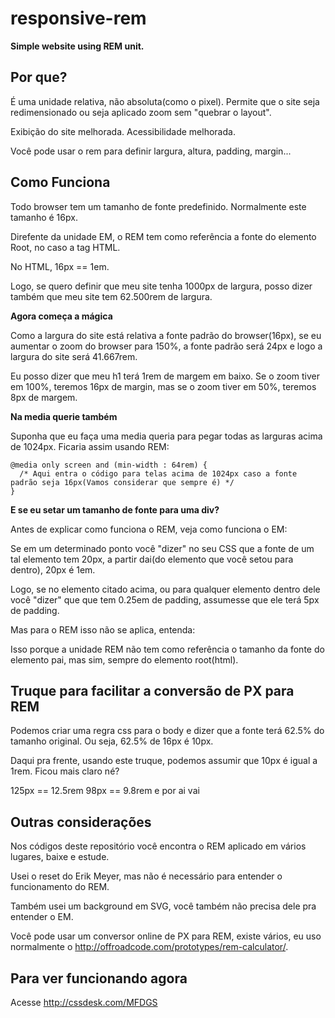 responsive-rem
=============

__Simple website using REM unit.__

Por que?
-------------

É uma unidade relativa, não absoluta(como o pixel). Permite que o site seja redimensionado ou seja aplicado zoom sem "quebrar o layout".

Exibição do site melhorada. Acessibilidade melhorada.

Você pode usar o rem para definir largura, altura, padding, margin...

Como Funciona
-------------

Todo browser tem um tamanho de fonte predefinido. Normalmente este tamanho é 16px.

Direfente da unidade EM, o REM tem como referência a fonte do elemento Root, no caso a tag HTML.

No HTML, 16px == 1em.

Logo, se quero definir que meu site tenha 1000px de largura, posso dizer também que meu site tem 62.500rem de largura.

__Agora começa a mágica__

Como a largura do site está relativa a fonte padrão do browser(16px), se eu aumentar o zoom do browser para 150%, a fonte padrão será 24px e logo a largura do site será 41.667rem.

Eu posso dizer que meu h1 terá 1rem de margem em baixo. Se o zoom tiver em 100%, teremos 16px de margin, mas se o zoom tiver em 50%, teremos 8px de margem.

__Na media querie também__

Suponha que eu faça uma media queria para pegar todas as larguras acima de 1024px. Ficaria assim usando REM:

```
@media only screen and (min-width : 64rem) {
  /* Aqui entra o código para telas acima de 1024px caso a fonte padrão seja 16px(Vamos considerar que sempre é) */
}
```

__E se eu setar um tamanho de fonte para uma div?__

Antes de explicar como funciona o REM, veja como funciona o EM:

Se em um determinado ponto você "dizer" no seu CSS que a fonte de um tal elemento tem 20px, a partir dai(do elemento que você setou para dentro), 20px é 1em.

Logo, se no elemento citado acima, ou para qualquer elemento dentro dele você "dizer" que que tem 0.25em de padding, assumesse que ele terá 5px de padding.

Mas para o REM isso não se aplica, entenda:

Isso porque a unidade REM não tem como referência o tamanho da fonte do elemento pai, mas sim, sempre do elemento root(html).


Truque para facilitar a conversão de PX para REM
-----------------------------------------------

Podemos criar uma regra css para o body e dizer que a fonte terá 62.5% do tamanho original. Ou seja, 62.5% de 16px é 10px.

Daqui pra frente, usando este truque, podemos assumir que 10px é igual a 1rem. Ficou mais claro né?

125px == 12.5rem
98px == 9.8rem
e por ai vai

Outras considerações
--------------------

Nos códigos deste repositório você encontra o REM aplicado em vários lugares, baixe e estude.

Usei o reset do Erik Meyer, mas não é necessário para entender o funcionamento do REM.

Também usei um background em SVG, você também não precisa dele pra entender o EM.

Você pode usar um conversor online de PX para REM, existe vários, eu uso normalmente o http://offroadcode.com/prototypes/rem-calculator/.

Para ver funcionando agora
--------------------------

Acesse http://cssdesk.com/MFDGS